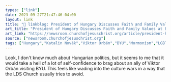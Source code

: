 ```yaml
---
types: ["link"]
date: 2023-09-27T21:47:46-04:00
layout: link
title: "🔗 linkblog: President of Hungary Discusses Faith and Family Values at BYU'"
art_title: "President of Hungary Discusses Faith and Family Values at BYU"
art_link: "https://newsroom.churchofjesuschrist.org/article/president-hungary-discusses-faith-and-family-byu"
source: ["newsroom.churchofjesuschrist.org"]
tags: ["Hungary","Katalin Novák","Viktor Orbán","BYU","Mormonism","LGBTQ"]
---
```

Look, I don't know much about Hungarian politics, but it seems to me that it would take a hell of a lot of self-confidence to brag about an ally of Viktor Orbán visiting BYU. This feels like wading into the culture wars in a way that the LDS Church usually tries to avoid.
